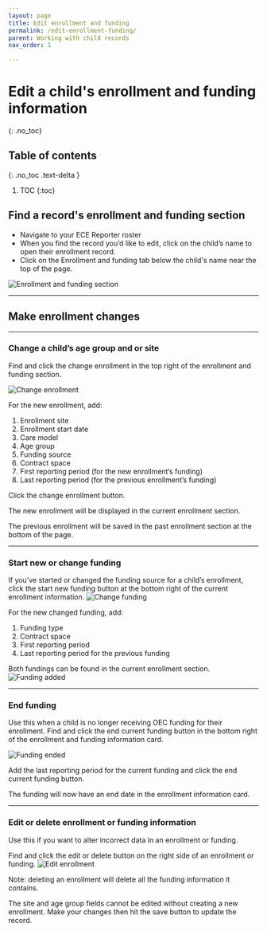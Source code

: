 ```yaml
---
layout: page
title: Edit enrollment and funding
permalink: /edit-enrollment-funding/
parent: Working with child records
nav_order: 1

---
```


# Edit a child's enrollment and funding information
{: .no_toc}

## Table of contents
{: .no_toc .text-delta }

1. TOC
{:toc}



## Find a record's enrollment and funding section
- Navigate to your ECE Reporter roster
- When you find the record you’d like to edit, click on the child’s name to open their enrollment record.
- Click on the Enrollment and funding tab below the child's name near the top of the page.

![Enrollment and funding section](../assets/images/enrollment-funding.png "Enrollment and funding section")

---

## Make enrollment changes

---

### Change a child’s age group and or site
Find and click the change enrollment in the top right of the enrollment and funding section.

![Change enrollment](../assets/images/change-enrollment.png "Change enrollment")

For the new enrollment, add:
1. Enrollment site
2. Enrollment start date
3. Care model
4. Age group
5. Funding source
6. Contract space
7. First reporting period (for the new enrollment’s funding)
8. Last reporting period (for the previous enrollment’s funding)

Click the change enrollment button.

The new enrollment will be displayed in the current enrollment section.

The previous enrollment will be saved in the past enrollment section at the bottom of the page.

--- 

### Start new or change funding
If you’ve started or changed the funding source for a child’s enrollment, click the start new funding button at the bottom right of the current enrollment information.
![Change funding](../assets/images/switch-funding.png "Change funding")

For the new changed funding, add:
1. Funding type
2. Contract space
3. First reporting period
4. Last reporting period for the previous funding

Both fundings can be found in the current enrollment section.
![Funding added](../assets/images/funding-added.png "Funding added")

---

### End funding
Use this when a child is no longer receiving OEC funding for their enrollment.
Find and click the end current funding button in the bottom right of the enrollment and funding information card.

![Funding ended](../assets/images/funding-ended.png "Funding ended")

Add the last reporting period for the current funding and click the end current funding button.

The funding will now have an end date in the enrollment information card.

---
### Edit or delete enrollment or funding information
Use this if you want to alter incorrect data in an enrollment or funding.

Find and click the edit or delete button on the right side of an enrollment or funding.
![Edit enrollment](../assets/images/edit-enrollment.png "Edit enrollment")

Note: deleting an enrollment will delete all the funding information it contains.

The site and age group fields cannot be edited without creating a new enrollment.
Make your changes then hit the save button to update the record.


